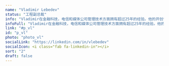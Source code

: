 ```yaml
---
name: "Vladimir Lebedev"
status: "工程副总裁"
info: "Vladimir在金融科技，电信和媒体公司管理技术方面拥有超过25年的经验。他的开创性成就包括在前苏联创建第一个FidoNet节点，在俄罗斯使用非对称密钥密码术的第一个远程银行应用程序，以及西西伯利亚的第一个ISP系统。"
infoFull: "Vladimir在金融科技，电信和媒体公司管理技术方面拥有超过25年的经验。他的开创性成就包括在前苏联创建第一个FidoNet节点，在俄罗斯使用非对称密钥密码术的第一个远程银行应用程序，以及西西伯利亚的第一个ISP系统。Vladimir是俄罗斯股票交易所的首席技术官，他创建了其中的交易系统和网络底层架构。Vladimir在VEON（有着2亿注册用户的电信公司），Sberbank（东欧最大的银行），莫斯科城市电话网络，Orange商业服务公司，Lucent科技以及Mail.Ru集团（俄罗斯最大的互联网传媒公司）担任管理层角色。在他的职业生涯中，他领导了很多前沿的项目，而且他也创建了自己的公司，CPM以及Cybertonica。"
link: "#p_vl"
id: "p_vl"
photo: "photo_vl"
socialLink: "https://linkedin.com/in/vlebedev"
socialIcon: <i class="fab fa-linkedin-in"></i>
sort: "2"
draft: false
---
```

